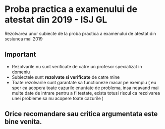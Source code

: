 # Proba practica a examenului de atestat din 2019 - ISJ GL
Rezolvarea unor subiecte de la proba practica a examenului de atestat din sesiunea mai 2019


## Important
* Rezolvarile nu sunt verificate de catre un profesor specializat in domeniu
* Subiectele sunt **rezolvate si verificate** de catre mine
* Toate rezolvarile sunt garantate sa functioneze macar pe exemplu ( eu sper ca acopera toate cazurile enuntate de problema, insa neavand mai multe date de intrare pentru a fi testate, exista totusi riscul ca rezolvarea unei probleme sa nu acopere toate cazurile )

## Orice recomandare sau critica argumentata este bine venita.

